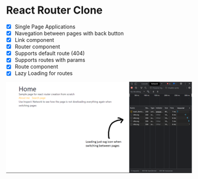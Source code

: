 # React Router Clone
- [x] Single Page Applications
- [x] Navegation between pages with back button
- [x] Link component 
- [x] Router component
- [x] Supports default route (404)
- [x] Supports routes with params
- [x] Route component
- [x] Lazy Loading for routes

<img src='./src/assets/photo1.png'/>
